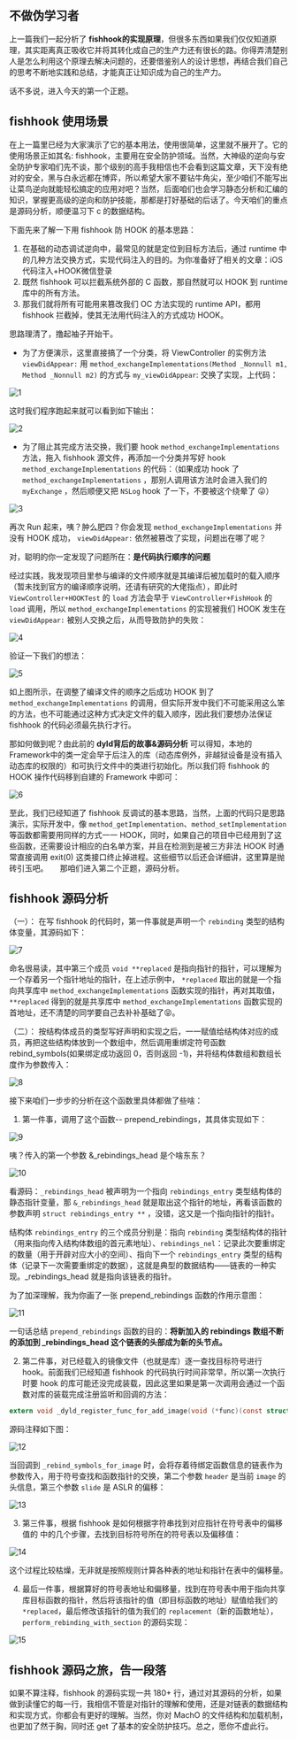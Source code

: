 ## 不做伪学习者

上一篇我们一起分析了 **fishhook的实现原理**，但很多东西如果我们仅仅知道原理，其实距离真正吸收它并将其转化成自己的生产力还有很长的路。你得弄清楚别人是怎么利用这个原理去解决问题的，还要借鉴别人的设计思想，再结合我们自己的思考不断地实践和总结，才能真正让知识成为自己的生产力。

话不多说，进入今天的第一个正题。

## fishhook 使用场景

在上一篇里已经为大家演示了它的基本用法，使用很简单，这里就不展开了。它的使用场景正如其名: fishhook，主要用在安全防护领域。当然，大神级的逆向与安全防护专家咱们先不谈，那个级别的高手我相信也不会看到这篇文章，天下没有绝对的安全，黑与白永远都在博弈，所以希望大家不要钻牛角尖，至少咱们不能写出让菜鸟逆向就能轻松搞定的应用对吧？当然，后面咱们也会学习静态分析和汇编的知识，掌握更高级的逆向和防护技能，那都是打好基础的后话了。今天咱们的重点是源码分析，顺便温习下 c 的数据结构。

下面先来了解一下用 fishhook 防 HOOK 的基本思路：

1. 在基础的动态调试逆向中，最常见的就是定位到目标方法后，通过 runtime 中的几种方法交换方式，实现代码注入的目的。为你准备好了相关的文章：iOS代码注入+HOOK微信登录
2. 既然 fishhook 可以拦截系统外部的 C 函数，那自然就可以 HOOK 到 runtime 库中的所有方法。
3. 那我们就将所有可能用来篡改我们 OC 方法实现的 runtime API，都用 fishhook 拦截掉，使其无法用代码注入的方式成功 HOOK。

思路理清了，撸起袖子开始干。

* 为了方便演示，这里直接搞了一个分类，将 ViewController 的实例方法 `viewDidAppear:` 用 `method_exchangeImplementations(Method _Nonnull m1, Method _Nonnull m2)` 的方式与 `my_viewDidAppear`: 交换了实现，上代码：

![1](http://)

这时我们程序跑起来就可以看到如下输出：

![2](http://)

* 为了阻止其完成方法交换，我们要 hook `method_exchangeImplementations` 方法，拖入 fishhook 源文件，再添加一个分类并写好 hook `method_exchangeImplementations` 的代码：（如果成功 hook 了 `method_exchangeImplementations` ，那别人调用该方法时会进入我们的 `myExchange` ，然后顺便又把 `NSLog` hook 了一下，不要被这个绕晕了 😜）

![3](http://)

再次 Run 起来，咦？肿么肥四？你会发现 `method_exchangeImplementations` 并没有 HOOK 成功， `viewDidAppear:` 依然被篡改了实现，问题出在哪了呢？

对，聪明的你一定发现了问题所在：**是代码执行顺序的问题**

经过实践，我发现项目里参与编译的文件顺序就是其编译后被加载时的载入顺序（暂未找到官方的编译顺序说明，还请有研究的大佬指点），即此时 `ViewController+HOOKTest` 的 `load` 方法会早于 `ViewController+FishHook` 的 `load` 调用，所以 `method_exchangeImplementations` 的实现被我们 HOOK 发生在 `viewDidAppear:` 被别人交换之后，从而导致防护的失败：

![4](http://)

验证一下我们的想法：

![5](http://)

如上图所示，在调整了编译文件的顺序之后成功 HOOK 到了 `method_exchangeImplementations` 的调用，但实际开发中我们不可能采用这么笨的方法，也不可能通过这种方式决定文件的载入顺序，因此我们要想办法保证 fishhook 的代码必须最先执行才行。

那如何做到呢？由此前的 **dyld背后的故事&源码分析** 可以得知，本地的Framework中的类一定会早于后注入的库（动态库例外，非越狱设备是没有插入动态库的权限的）和可执行文件中的类进行初始化。所以我们将 fishhook 的 HOOK 操作代码移到自建的 Framework 中即可：

![6](http://)

至此，我们已经知道了 fishhook 反调试的基本思路，当然，上面的代码只是思路演示，实际开发中，像 `method_getImplementation`、`method_setImplementation` 等函数都需要用同样的方式一一 HOOK，同时，如果自己的项目中已经用到了这些函数，还需要设计相应的白名单方案，并且在检测到是被三方非法 HOOK 时通常直接调用 exit(0) 这类接口终止掉进程。这些细节以后还会详细讲，这里算是抛砖引玉吧。
 
那咱们进入第二个正题，源码分析。
 
## fishhook 源码分析

（一）： 在写 fishhook 的代码时，第一件事就是声明一个 `rebinding` 类型的结构体变量，其源码如下：

![7](http://)

命名很易读，其中第三个成员 `void **replaced` 是指向指针的指针，可以理解为一个存着另一个指针地址的指针，在上述示例中， `*replaced` 取出的就是一个指向共享库中 `method_exchangeImplementations` 函数实现的指针，再对其取值，`**replaced` 得到的就是共享库中 `method_exchangeImplementations` 函数实现的首地址，还不清楚的同学要自己去补补基础了😝。

（二）： 按结构体成员的类型写好声明和实现之后，一一赋值给结构体对应的成员，再把这些结构体放到一个数组中，然后调用重绑定符号函数 rebind_symbols(如果绑定成功返回 0，否则返回 -1)，并将结构体数组和数组长度作为参数传入：

![8](http://)

接下来咱们一步步的分析在这个函数里具体都做了些啥：

1) 第一件事，调用了这个函数-- prepend_rebindings，其具体实现如下：

![9](http://)

咦？传入的第一个参数 &_rebindings_head 是个啥东东？

![10](http://)

看源码：`_rebindings_head` 被声明为一个指向 `rebindings_entry` 类型结构体的静态指针变量，那 `&_rebindings_head` 就是取出这个指针的地址，再看该函数的参数声明 `struct rebindings_entry **` ，没错，这又是一个指向指针的指针。

结构体 `rebindings_entry` 的三个成员分别是：指向 `rebinding` 类型结构体的指针（用来指向传入结构体数组的首元素地址）、`rebindings_nel`：记录此次要重绑定的数量（用于开辟对应大小的空间）、指向下一个 `rebindings_entry` 类型的结构体（记录下一次需要重绑定的数据），这就是典型的数据结构——链表的一种实现。_rebindings_head 就是指向该链表的指针。

为了加深理解，我为你画了一张 prepend_rebindings 函数的作用示意图：

![11](http://)

一句话总结 `prepend_rebindings` 函数的目的：**将新加入的 rebindings 数组不断的添加到 _rebindings_head 这个链表的头部成为新的头节点。**

2) 第二件事，对已经载入的镜像文件（也就是库）逐一查找目标符号进行 hook。前面我们已经知道 fishhook 的代码执行时间非常早，所以第一次执行时要 hook 的库可能还没完成装载，因此这里如果是第一次调用会通过一个函数对库的装载完成注册监听和回调的方法：

```c
extern void _dyld_register_func_for_add_image(void (*func)(const struct mach_header* mh, intptr_t vmaddr_slide))    __OSX_AVAILABLE_STARTING(__MAC_10_1, __IPHONE_2_0);
```

源码注释如下图：

![12](http://)

当回调到 `_rebind_symbols_for_image` 时，会将存着待绑定函数信息的链表作为参数传入，用于符号查找和函数指针的交换，第二个参数 `header` 是当前 `image` 的头信息，第三个参数 `slide` 是 ASLR 的偏移：

![13](http://)

3) 第三件事，根据 fishhook 是如何根据字符串找到对应指针在符号表中的偏移值的 中的几个步骤，去找到目标符号所在的符号表以及偏移值：

![14](http://)

这个过程比较枯燥，无非就是按照规则计算各种表的地址和指针在表中的偏移量。

4) 最后一件事，根据算好的符号表地址和偏移量，找到在符号表中用于指向共享库目标函数的指针，然后将该指针的值（即目标函数的地址）赋值给我们的 `*replaced`，最后修改该指针的值为我们的 `replacement`（新的函数地址），`perform_rebinding_with_section` 的源码实现：

![15](http://)

## fishhook 源码之旅，告一段落

如果不算注释，fishhook 的源码实现一共 180+ 行，通过对其源码的分析，如果做到读懂它的每一行，我相信不管是对指针的理解和使用，还是对链表的数据结构和实现方式，你都会有更好的理解。当然，你对 MachO 的文件结构和加载机制，也更加了然于胸，同时还 get 了基本的安全防护技巧。总之，愿你不虚此行。

